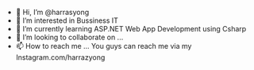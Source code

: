 - 👋 Hi, I’m @harrasyong
- 👀 I’m interested in Bussiness IT
- 🌱 I’m currently learning ASP.NET Web App Development using Csharp
- 💞️ I’m looking to collaborate on ...
- 📫 How to reach me ... You guys can reach me via my Instagram.com/harrazyong

<!---
harrasyong/harrasyong is a ✨ special ✨ repository because its `README.md` (this file) appears on your GitHub profile.
You can click the Preview link to take a look at your changes.
--->
